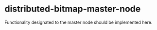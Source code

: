 # distributed-bitmap-master-node
Functionality designated to the master node should be implemented here.
